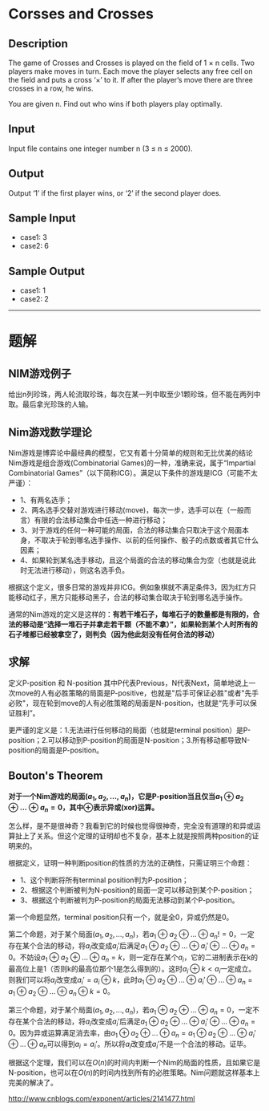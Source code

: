 # Corsses and Crosses

## Description

The game of Crosses and Crosses is played on the field of 1 × n cells. Two players make moves in turn. Each move the player selects any free cell on the field and puts a cross ‘×’ to it. If after the player’s move there are three crosses in a row, he wins.

You are given n. Find out who wins if both players play optimally.

## Input

Input file contains one integer number n (3 ≤ n ≤ 2000).


## Output

Output ‘1’ if the first player wins, or ‘2’ if the second player does.


## Sample Input

- case1: 3
- case2: 6

## Sample Output

- case1: 1
- case2: 2

---

# 题解

## NIM游戏例子

给出n列珍珠，两人轮流取珍珠，每次在某一列中取至少1颗珍珠，但不能在两列中取。最后拿光珍珠的人输。

## Nim游戏数学理论

Nim游戏是博弈论中最经典的模型，它又有着十分简单的规则和无比优美的结论Nim游戏是组合游戏(Combinatorial Games)的一种，准确来说，属于“Impartial Combinatorial Games”（以下简称ICG）。满足以下条件的游戏是ICG（可能不太严谨）：

- 1、有两名选手；
- 2、两名选手交替对游戏进行移动(move)，每次一步，选手可以在（一般而言）有限的合法移动集合中任选一种进行移动；
- 3、对于游戏的任何一种可能的局面，合法的移动集合只取决于这个局面本身，不取决于轮到哪名选手操作、以前的任何操作、骰子的点数或者其它什么因素； 
- 4、如果轮到某名选手移动，且这个局面的合法的移动集合为空（也就是说此时无法进行移动），则这名选手负。

根据这个定义，很多日常的游戏并非ICG。例如象棋就不满足条件3，因为红方只能移动红子，黑方只能移动黑子，合法的移动集合取决于轮到哪名选手操作。


通常的Nim游戏的定义是这样的：**有若干堆石子，每堆石子的数量都是有限的，合法的移动是“选择一堆石子并拿走若干颗（不能不拿）”，如果轮到某个人时所有的石子堆都已经被拿空了，则判负（因为他此刻没有任何合法的移动）**

## 求解

定义P-position 和 N-position 其中P代表Previous，N代表Next，简单地说上一次move的人有必胜策略的局面是P-positive，也就是"后手可保证必胜"或者"先手必败"，现在轮到move的人有必胜策略的局面是N-position，也就是“先手可以保证胜利”。

更严谨的定义是：1.无法进行任何移动的局面（也就是terminal position）是P-position；2.可以移动到P-position的局面是N-position；3.所有移动都导致N-position的局面是P-position。




## Bouton's Theorem
**对于一个Nim游戏的局面$(a_1,a_2,...,a_n)$，它是P-position当且仅当$a_1\oplus a_2\oplus...\oplus a_n=0$，其中$\oplus$表示异或(xor)运算。**

怎么样，是不是很神奇？我看到它的时候也觉得很神奇，完全没有道理的和异或运算扯上了关系。但这个定理的证明却也不复杂，基本上就是按照两种position的证明来的。

根据定义，证明一种判断position的性质的方法的正确性，只需证明三个命题： 

- 1、这个判断将所有terminal position判为P-position；
- 2、根据这个判断被判为N-position的局面一定可以移动到某个P-position；
- 3、根据这个判断被判为P-position的局面无法移动到某个P-position。

第一个命题显然，terminal position只有一个，就是全0，异或仍然是0。

第二个命题，对于某个局面$(a_1,a_2,...,a_n)$，若$a_1\oplus a_2\oplus...\oplus a_n!=0$，一定存在某个合法的移动，将$a_i$改变成$a_i'$后满足$a_1\oplus a_2\oplus...\oplus a_i'\oplus...\oplus a_n=0$。不妨设$a_1\oplus a_2\oplus...\oplus a_n=k$，则一定存在某个$a_i$，它的二进制表示在k的最高位上是1（否则k的最高位那个1是怎么得到的）。这时$a_i\oplus k<a_i$一定成立。则我们可以将$a_i$改变成$a_i'=a_i\oplus k$，此时$a_1\oplus a_2\oplus...\oplus a_i'\oplus...\oplus a_n=a_1\oplus a_2\oplus...\oplus a_n\oplus k=0$。

第三个命题，对于某个局面$(a_1,a_2,...,a_n)$，若$a_1\oplus a_2\oplus...\oplus a_n=0$，一定不存在某个合法的移动，将$a_i$改变成$a_i'$后满足$a_1\oplus a_2\oplus...\oplus a_i'\oplus...\oplus a_n=0$。因为异或运算满足消去率，由$a_1\oplus a_2\oplus...\oplus a_n=a_1\oplus a_2\oplus ...\oplus a_i'\oplus...\oplus a_n$可以得到$a_i=a_i'$。所以将$a_i$改变成$a_i'$不是一个合法的移动。证毕。

根据这个定理，我们可以在$O(n)$的时间内判断一个Nim的局面的性质，且如果它是N-position，也可以在$O(n)$的时间内找到所有的必胜策略。Nim问题就这样基本上完美的解决了。



http://www.cnblogs.com/exponent/articles/2141477.html